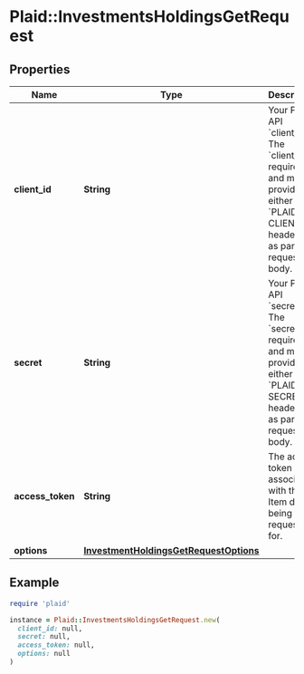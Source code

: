 # Plaid::InvestmentsHoldingsGetRequest

## Properties

| Name | Type | Description | Notes |
| ---- | ---- | ----------- | ----- |
| **client_id** | **String** | Your Plaid API &#x60;client_id&#x60;. The &#x60;client_id&#x60; is required and may be provided either in the &#x60;PLAID-CLIENT-ID&#x60; header or as part of a request body. | [optional] |
| **secret** | **String** | Your Plaid API &#x60;secret&#x60;. The &#x60;secret&#x60; is required and may be provided either in the &#x60;PLAID-SECRET&#x60; header or as part of a request body. | [optional] |
| **access_token** | **String** | The access token associated with the Item data is being requested for. |  |
| **options** | [**InvestmentHoldingsGetRequestOptions**](InvestmentHoldingsGetRequestOptions.md) |  | [optional] |

## Example

```ruby
require 'plaid'

instance = Plaid::InvestmentsHoldingsGetRequest.new(
  client_id: null,
  secret: null,
  access_token: null,
  options: null
)
```

